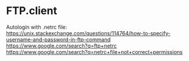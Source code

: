 # FTP.client
Autologin with .netrc file: https://unix.stackexchange.com/questions/114764/how-to-specify-username-and-password-in-ftp-command https://www.google.com/search?q=ftp+netrc https://www.google.com/search?q=netrc+file+not+correct+permissions
